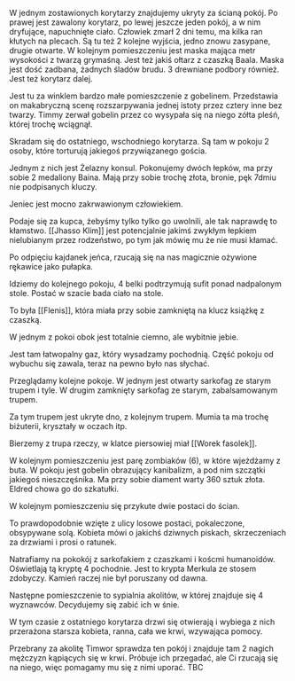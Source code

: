 W jednym zostawionych korytarzy znajdujemy ukryty za ścianą pokój. Po prawej jest zawalony korytarz, po lewej jeszcze jeden pokój, a w nim dryfujące, napuchnięte ciało. Człowiek zmarł 2 dni temu, ma kilka ran kłutych na plecach.
Są tu też 2 kolejne wyjścia, jedno znowu zasypane, drugie otwarte.
W kolejnym pomieszczeniu jest maska mająca metr wysokości z twarzą grymaśną. Jest też jakiś ołtarz z czaszką Baala.
Maska jest dość zadbana, żadnych śladów brudu. 3 drewniane podbory również.
Jest też korytarz dalej.

Jest tu za winklem bardzo małe pomieszczenie z gobelinem. Przedstawia on makabryczną scenę rozszarpywania jednej istoty przez cztery inne bez twarzy.
Timmy zerwał gobelin przez co wysypała się na niego zółta pleśń, której trochę wciągnął.

Skradam się do ostatniego, wschodniego korytarza. Są tam w pokoju 2 osoby, które torturują jakiegoś przywiązanego gościa.

Jednym z nich jest Żelazny konsul. 
Pokonujemy dwóch łepków, ma przy sobie 2 medaliony Baina.
Mają przy sobie trochę złota, bronie, pęk 7dmiu nie podpisanych kluczy.

Jeniec jest mocno zakrwawionym człowiekiem.

Podaje się za kupca, żebyśmy tylko tylko go uwolnili, ale tak naprawdę to kłamstwo. [[Jhasso Klim]] jest potencjalnie jakimś zwykłym łepkiem nielubianym przez rodzeństwo, po tym jak mówię mu że nie musi kłamać.

Po odpięciu kajdanek jeńca, rzucają się na nas magicznie ożywione rękawice jako pułapka.

Idziemy do kolejnego pokoju, 4 belki podtrzymują sufit ponad nadpalonym stole. 
Postać w szacie bada ciało na stole.

To była [[Flenis]], która miała przy sobie zamkniętą na klucz książkę z czaszką.

W jednym z pokoi obok jest totalnie ciemno, ale wybitnie jebie.

Jest tam łatwopalny gaz, który wysadzamy pochodnią. Część pokoju od wybuchu się zawala, teraz na pewno było nas słychać.

Przeglądamy kolejne pokoje. W jednym jest otwarty sarkofag ze starym trupem i tyle. W drugim zamknięty sarkofag ze starym, zabalsamowanym trupem.

Za tym trupem jest ukryte dno, z kolejnym trupem. Mumia ta ma trochę biżuterii, kryształy w oczach itp.

Bierzemy z trupa rzeczy, w klatce piersowiej miał [[Worek fasolek]].

W kolejnym pomieszczeniu jest parę zombiaków (6), w które wjeżdżamy z buta.
W pokoju jest gobelin obrazujący kanibalizm, a pod nim szczątki jakiegoś nieszczęśnika.
Ma przy sobie diament warty 360 sztuk złota.
Eldred chowa go do szkatułki.

W kolejnym pomieszczeniu się przykute dwie postaci do ścian.

To prawdopodobnie wzięte z ulicy losowe postaci, pokaleczone, obsypywane solą. Kobieta mówi o jakichś dziwnych piskach, skrzeczeniach za drzwiami i prosi o ratunek.

Natrafiamy na pokokój z sarkofakiem z czaszkami i koścmi humanoidów. Oświetlają tą kryptę 4 pochodnie. Jest to krypta Merkula ze stosem zdobyczy. Kamień raczej nie był poruszany od dawna. 

Następne pomieszczenie to sypialnia akolitów, w której znajduje się 4 wyznawców. Decydujemy się zabić ich w śnie.

W tym czasie z ostatniego korytarza drzwi się otwierają i wybiega z nich przerażona starsza kobieta, ranna, cała we krwi, wzywająca pomocy.

Przebrany za akolitę Timwor sprawdza ten pokój i znajduje tam 2 nagich mężczyzn kąpiących się w krwi. Próbuje ich przegadać, ale Ci rzucają się na niego, więc pomagamy mu się z nimi uporać.
TBC